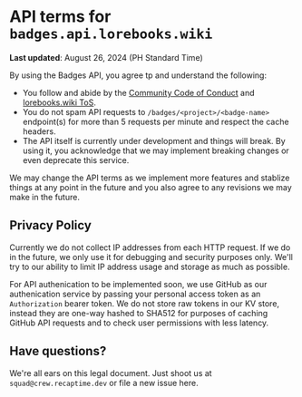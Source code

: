 # API terms for `badges.api.lorebooks.wiki`

**Last updated**: August 26, 2024 (PH Standard Time)

By using the Badges API, you agree tp and understand the following:

* You follow and abide by the [Community Code of Conduct] and [lorebooks.wiki ToS].
* You do not spam API requests to `/badges/<project>/<badge-name>` endpoint(s) for more than 5 requests per minute and respect the cache headers.
* The API itself is currently under development and things will break. By using it,
you acknowledge that we may implement breaking changes or even deprecate this service.

We may change the API terms as we implement more features and stablize things at any point
in the future and you also agree to any revisions we may make in the future.

[Community Code of Conduct]: https://policies.recaptime.dev/code-of-conduct
[lorebooks.wiki ToS]: https://lorebooks.wiki/legal/tos

## Privacy Policy

Currently we do not collect IP addresses from each HTTP request. If we do in the future, we only use it for debugging and security purposes
only. We'll try to our ability to limit IP address usage and storage as much as possible.

For API authenication to be implemented soon, we use GitHub as our authenication service
by passing your personal access token as an `Authorization` bearer token. We do not store
raw tokens in our KV store, instead they are one-way hashed to SHA512 for purposes of caching
GitHub API requests and to check user permissions with less latency.

## Have questions?

We're all ears on this legal document. Just shoot us at `squad@crew.recaptime.dev` or
file a new issue here.
